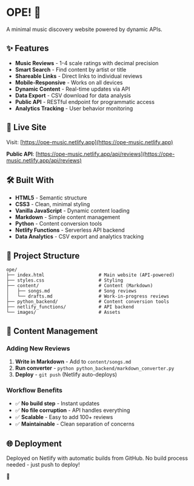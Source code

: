 # OPE! 🎵

A minimal music discovery website powered by dynamic APIs.

## ✨ Features

- **Music Reviews** - 1-4 scale ratings with decimal precision
- **Smart Search** - Find content by artist or title
- **Shareable Links** - Direct links to individual reviews
- **Mobile-Responsive** - Works on all devices
- **Dynamic Content** - Real-time updates via API
- **Data Export** - CSV download for data analysis
- **Public API** - RESTful endpoint for programmatic access
- **Analytics Tracking** - User behavior monitoring

## 🚀 Live Site

Visit: [https://ope-music.netlify.app](https://ope-music.netlify.app)

**Public API**: [https://ope-music.netlify.app/api/reviews](https://ope-music.netlify.app/api/reviews)

## 🛠 Built With

- **HTML5** - Semantic structure
- **CSS3** - Clean, minimal styling
- **Vanilla JavaScript** - Dynamic content loading
- **Markdown** - Simple content management
- **Python** - Content conversion tools
- **Netlify Functions** - Serverless API backend
- **Data Analytics** - CSV export and analytics tracking

## 📁 Project Structure

```
ope/
├── index.html                    # Main website (API-powered)
├── styles.css                    # Styling
├── content/                      # Content (Markdown)
│   ├── songs.md                  # Song reviews
│   └── drafts.md                 # Work-in-progress reviews
├── python_backend/               # Content conversion tools
├── netlify_functions/            # API backend
└── images/                       # Assets
```

## 📝 Content Management

### **Adding New Reviews**
1. **Write in Markdown** - Add to `content/songs.md`
2. **Run converter** - `python python_backend/markdown_converter.py`
3. **Deploy** - `git push` (Netlify auto-deploys)

### **Workflow Benefits**
- ✅ **No build step** - Instant updates
- ✅ **No file corruption** - API handles everything
- ✅ **Scalable** - Easy to add 100+ reviews
- ✅ **Maintainable** - Clean separation of concerns

## 🌐 Deployment

Deployed on Netlify with automatic builds from GitHub. No build process needed - just push to deploy!

🌽

